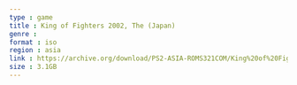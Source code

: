 ```yaml
---
type : game
title : King of Fighters 2002, The (Japan)
genre : 
format : iso
region : asia
link : https://archive.org/download/PS2-ASIA-ROMS321COM/King%20of%20Fighters%202002%2C%20The%20%28Japan%29.7z
size : 3.1GB
---
```

